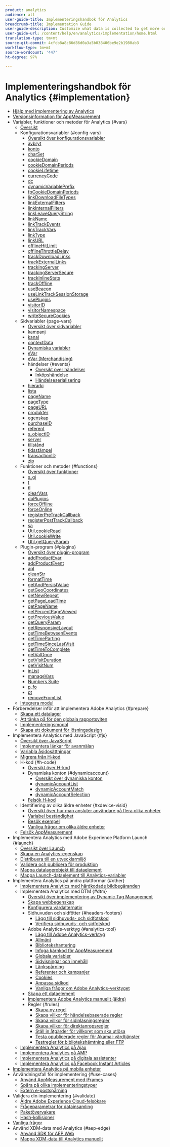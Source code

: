 ```yaml
---
product: analytics
audience: all
user-guide-title: Implementeringshandbok för Analytics
breadcrumb-title: Implementation Guide
user-guide-description: Customize what data is collected to get more out of Adobe Analytics. Includes content on Adobe Experience Platform Launch and JavaScript implementations.
user-guide-url: /content/help/en/analytics/implementation/home.html
translation-type: tm+mt
source-git-commit: 4cfcb8a8c86d86d0a3a5b038406be9e2b1980ab3
workflow-type: tm+mt
source-wordcount: '447'
ht-degree: 97%

---
```



# Implementeringshandbok för Analytics {#implementation}

+ [Hjälp med implementering av Analytics](home.md)
+ [Versionsinformation för AppMeasurement](appmeasurement-updates.md)
+ Variabler, funktioner och metoder för Analytics {#vars}
   + [Översikt](vars/overview.md)
   + Konfigurationsvariabler {#config-vars}
      + [Översikt över konfigurationsvariabler](vars/config-vars/configuration-variables.md)
      + [avbryt](vars/config-vars/abort.md)
      + [konto](vars/config-vars/account.md)
      + [charSet](vars/config-vars/charset.md)
      + [cookieDomain](vars/config-vars/cookiedomain.md)
      + [cookieDomainPeriods](vars/config-vars/cookiedomainperiods.md)
      + [cookieLifetime](vars/config-vars/cookielifetime.md)
      + [currencyCode](vars/config-vars/currencycode.md)
      + [dc](vars/config-vars/dc.md)
      + [dynamicVariablePrefix](vars/config-vars/dynamicvariableprefix.md)
      + [fpCookieDomainPeriods](vars/config-vars/fpcookiedomainperiods.md)
      + [linkDownloadFileTypes](vars/config-vars/linkdownloadfiletypes.md)
      + [linkExternalFilters](vars/config-vars/linkexternalfilters.md)
      + [linkInternalFilters](vars/config-vars/linkinternalfilters.md)
      + [linkLeaveQueryString](vars/config-vars/linkleavequerystring.md)
      + [linkName](vars/config-vars/linkname.md)
      + [linkTrackEvents](vars/config-vars/linktrackevents.md)
      + [linkTrackVars](vars/config-vars/linktrackvars.md)
      + [linkType](vars/config-vars/linktype.md)
      + [linkURL](vars/config-vars/linkurl.md)
      + [offlineHitLimit](vars/config-vars/offlinehitlimit.md)
      + [offlineThrottleDelay](vars/config-vars/offlinethrottledelay.md)
      + [trackDownloadLinks](vars/config-vars/trackdownloadlinks.md)
      + [trackExternalLinks](vars/config-vars/trackexternallinks.md)
      + [trackingServer](vars/config-vars/trackingserver.md)
      + [trackingServerSecure](vars/config-vars/trackingserversecure.md)
      + [trackInlineStats](vars/config-vars/trackinlinestats.md)
      + [trackOffline](vars/config-vars/trackoffline.md)
      + [useBeacon](vars/config-vars/usebeacon.md)
      + [useLinkTrackSessionStorage](vars/config-vars/uselinktracksessionstorage.md)
      + [usePlugins](vars/config-vars/useplugins.md)
      + [visitorID](vars/config-vars/visitorid.md)
      + [visitorNamespace](vars/config-vars/visitornamespace.md)
      + [writeSecureCookies](vars/config-vars/writesecurecookies.md)
   + Sidvariabler {page-vars}
      + [Översikt över sidvariabler](vars/page-vars/page-variables.md)
      + [kampanj](vars/page-vars/campaign.md)
      + [kanal](vars/page-vars/channel.md)
      + [contextData](vars/page-vars/contextdata.md)
      + [Dynamiska variabler](vars/page-vars/dynamic-variables.md)
      + [eVar](vars/page-vars/evar.md)
      + [eVar (Merchandising)](vars/page-vars/evar-merchandising.md)
      + händelser {#events}
         + [Översikt över händelser](vars/page-vars/events/events-overview.md)
         + [Inköpshändelse](vars/page-vars/events/event-purchase.md)
         + [Händelseserialisering](vars/page-vars/events/event-serialization.md)
      + [hierarki](vars/page-vars/hier.md)
      + [lista](vars/page-vars/list.md)
      + [pageName](vars/page-vars/pagename.md)
      + [pageType](vars/page-vars/pagetype.md)
      + [pageURL](vars/page-vars/pageurl.md)
      + [produkter](vars/page-vars/products.md)
      + [egenskap](vars/page-vars/prop.md)
      + [purchaseID](vars/page-vars/purchaseid.md)
      + [referent](vars/page-vars/referrer.md)
      + [s_objectID](vars/page-vars/s-objectid.md)
      + [server](vars/page-vars/server.md)
      + [tillstånd](vars/page-vars/state.md)
      + [tidsstämpel](vars/page-vars/timestamp.md)
      + [transactionID](vars/page-vars/transactionid.md)
      + [zip](vars/page-vars/zip.md)
   + Funktioner och metoder {#functions}
      + [Översikt över funktioner](vars/functions/overview.md)
      + [s_gi](vars/functions/s-gi.md)
      + [t](vars/functions/t-method.md)
      + [tl](vars/functions/tl-method.md)
      + [clearVars](vars/functions/clearvars.md)
      + [doPlugins](vars/functions/doplugins.md)
      + [forceOffline](vars/functions/forceoffline.md)
      + [forceOnline](vars/functions/forceonline.md)
      + [registerPreTrackCallback](vars/functions/registerpretrackcallback.md)
      + [registerPostTrackCallback](vars/functions/registerposttrackcallback.md)
      + [sa](vars/functions/sa-method.md)
      + [Util.cookieRead](vars/functions/util-cookieread.md)
      + [Util.cookieWrite](vars/functions/util-cookiewrite.md)
      + [Util.getQueryParam](vars/functions/util-getqueryparam.md)
   + Plugin-program {#plugins}
      + [Översikt över plugin-program](vars/plugins/impl-plugins.md)
      + [addProductEvar](vars/plugins/addproductevar.md)
      + [addProductEvent](vars/plugins/addproductevent.md)
      + [apl](vars/plugins/apl.md)
      + [cleanStr](vars/plugins/cleanstr.md)
      + [formatTime](vars/plugins/formattime.md)
      + [getAndPersistValue](vars/plugins/getandpersistvalue.md)
      + [getGeoCoordinates](vars/plugins/getgeocoordinates.md)
      + [getNewRepeat](vars/plugins/getnewrepeat.md)
      + [getPageLoadTime](vars/plugins/getpageloadtime.md)
      + [getPageName](vars/plugins/getpagename.md)
      + [getPercentPageViewed](vars/plugins/getpercentpageviewed.md)
      + [getPreviousValue](vars/plugins/getpreviousvalue.md)
      + [getQueryParam](vars/plugins/getqueryparam.md)
      + [getResponsiveLayout](vars/plugins/getresponsivelayout.md)
      + [getTimeBetweenEvents](vars/plugins/gettimebetweenevents.md)
      + [getTimeParting](vars/plugins/gettimeparting.md)
      + [getTimeSinceLastVisit](vars/plugins/gettimesincelastvisit.md)
      + [getTimeToComplete](vars/plugins/gettimetocomplete.md)
      + [getValOnce](vars/plugins/getvalonce.md)
      + [getVisitDuration](vars/plugins/getvisitduration.md)
      + [getVisitNum](vars/plugins/getvisitnum.md)
      + [inList](vars/plugins/inlist.md)
      + [manageVars](vars/plugins/managevars.md)
      + [Numbers Suite](vars/plugins/numberssuite.md)
      + [p_fo](vars/plugins/p-fo.md)
      + [pt](vars/plugins/pt-plugin.md)
      + [removeFromList](vars/plugins/removefromlist.md)
   + [Integrera modul](vars/integrate.md)
+ Förberedelser inför att implementera Adobe Analytics {#prepare}
   + [Skapa ett datalager](prepare/data-layer.md)
   + [Att tänka på för den globala rapportsviten](prepare/global-rs.md)
   + [Implementeringsmodal](prepare/implementation-modal.md)
   + [Skapa ett dokument för lösningsdesign](prepare/solution-design.md)
+ Implementera Analytics med JavaScript {#js}
   + [Översikt över JavaScript](js/overview.md)
   + [Implementera länkar för avanmälan](js/opt-out.md)
   + [Variabla åsidosättningar](js/overrides.md)
   + [Migrera från H-kod](js/migrate-from-hcode.md)
   + H-kod {#h-code}
      + [Översikt över H-kod](js/h-code/overview.md)
      + Dynamiska konton {#dynamicaccount}
         + [Översikt över dynamiska konton](js/h-code/dynamicaccount/overview.md)
         + [dynamicAccountList](js/h-code/dynamicaccount/dynamicaccountlist.md)
         + [dynamicAccountMatch](js/h-code/dynamicaccount/dynamicaccountmatch.md)
         + [dynamicAccountSelection](js/h-code/dynamicaccount/dynamicaccountselection.md)
      + [Felsök H-kod](js/h-code/troubleshooting.md)
   + Identifiering av olika äldre enheter {#xdevice-visid}
      + [Översikt över hur man ansluter användare på flera olika enheter](js/xdevice-visid/xdevice-connecting.md)
      + [Variabel beständighet](js/xdevice-visid/variable-persistence.md)
      + [Besök exempel](js/xdevice-visid/visit-example.md)
      + [Vanliga frågor om olika äldre enheter](js/xdevice-visid/xdevice-faq.md)
   + [Felsök AppMeasurement](js/troubleshooting.md)
+ Implementera Analytics med Adobe Experience Platform Launch {#launch}
   + [Översikt över Launch](launch/overview.md)
   + [Skapa en Analytics-egenskap](launch/create-analytics-property.md)
   + [Distribuera till en utvecklarmiljö](launch/deploy-dev.md)
   + [Validera och publicera för produktion](launch/validate-publish-prod.md)
   + [Mappa datalagerobjekt till dataelement](launch/layer-to-elements.md)
   + [Mappa Launch-dataelement till Analytics-variabler](launch/elements-to-variable.md)
+ Implementera Analytics på andra plattformar {#other}
   + [Implementera Analytics med hårdkodade bildbegäranden](other/hardcoded.md)
   + Implementera Analytics med DTM {#dtm}
      + [Översikt över implementering av Dynamic Tag Management](other/dtm/dtm-implementation-overview.md)
      + [Skapa webbegenskap](other/dtm/t-create-web-property.md)
      + [Konfigurera värdalternativ](other/dtm/t-configure-hosting.md)
      + Sidhuvuden och sidfötter {#headers-footers}
         + [Lägg till sidhuvuds- och sidfotskod](other/dtm/c-headers-footers/t-header-footer-code.md)
         + [Verifiera sidhuvuds- och sidfotskod](other/dtm/c-headers-footers/t-verify-header-footer.md)
      + Adobe Analytics-verktyg {#analytics-tool}
         + [Lägg till Adobe Analytics-verktyg](other/dtm/c-aa-tool/analytics-dtm.md)
         + [Allmänt](other/dtm/c-aa-tool/general-settings-analytics.md)
         + [Bibliotekshantering](other/dtm/c-aa-tool/library-management.md)
         + [Infoga kärnkod för AppMeasurement](other/dtm/c-aa-tool/t-appmeasurement-code.md)
         + [Globala variabler](other/dtm/c-aa-tool/global-variables.md)
         + [Sidvisningar och innehåll](other/dtm/c-aa-tool/pageviews-content.md)
         + [Länkspårning](other/dtm/c-aa-tool/link-tracking.md)
         + [Referenter och kampanjer](other/dtm/c-aa-tool/referrers-campaigns.md)
         + [Cookies](other/dtm/c-aa-tool/cookies-analytics.md)
         + [Anpassa sidkod](other/dtm/c-aa-tool/customize-page-code.md)
         + [Vanliga frågor om Adobe Analytics-verktyget](other/dtm/c-aa-tool/dtm-faq.md)
      + [Skapa ett dataelement](other/dtm/t-data-element.md)
      + [Implementera Adobe Analytics manuellt (äldre)](other/dtm/t-analytics-deploy.md)
      + Regler {#rules}
         + [Skapa ny regel](other/dtm/c-rules/t-rules-create.md)
         + [Skapa villkor för händelsebaserade regler](other/dtm/c-rules/t-rules-event-conditions.md)
         + [Skapa villkor för sidinläsningsregler](other/dtm/c-rules/t-rules-page-conditions.md)
         + [Skapa villkor för direktanropsregler](other/dtm/c-rules/t-rules-direct-conditions.md)
         + [Ställ in åtgärder för villkoret som ska utlösa](other/dtm/c-rules/t-rules-actions.md)
         + [Testa opublicerade regler för Akamai-värdtjänster](other/dtm/c-rules/t-test-rules-akamai.md)
         + [Testregler för bibliotekshämtning eller FTP](other/dtm/c-rules/t-test-rules-ftp.md)
   + [Implementera Analytics på Ajax](other/ajax.md)
   + [Implementera Analytics på AMP](other/amp.md)
   + [Implementera Analytics på digitala assistenter](other/digital-assistants.md)
   + [Implementera Analytics på Facebook Instant Articles](other/fb-instant-articles.md)
+ [Implementera Analytics på mobila enheter](mobile-device-sdk.md)
+ Användningsfall för implementering {#use-cases}
   + [Använd AppMeasurement med iFrames](use-cases/iframe.md)
   + [Spåra på olika implementeringstyper](use-cases/cross-type-implementation.md)
   + [Extern e-postspårning](use-cases/email-external.md)
+ Validera din implementering {#validate}
   + [Äldre Adobe Experience Cloud-felsökare](validate/debugger.md)
   + [Frågeparametrar för datainsamling](validate/query-parameters.md)
   + [Paketövervakare](validate/packet-monitor.md)
   + [Hash-kollisioner](validate/hash-collisions.md)
+ [Vanliga frågor](faq.md)
+ Använd XDM-data med Analytics {#aep-edge}
   + [Använd SDK för AEP Web](aep-edge/xdmoverview.md)
   + [Mappa XDM-data till Analytics manuellt](aep-edge/xdm-manual.md)